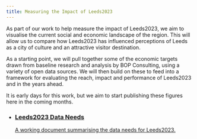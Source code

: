 ```yaml
---
title: Measuring the Impact of Leeds2023
---
```


As part of our work to help measure the impact of Leeds2023, we aim to visualise the current social and economic landscape of the region. This will allow us to compare how Leeds2023 has influenced perceptions of Leeds as a city of culture and an attractive visitor destination. 

As a starting point, we will pull together some of the economic targets drawn from baseline research and analysis by BOP Consulting, using a variety of open data sources. We will then build on these to feed into a framework for evaluating the reach, impact and performance of Leeds2023 and in the years ahead.

It is early days for this work, but we aim to start publishing these figures here in the coming months. 

<div class="block">
		<div class="container">
			<ul class="row grid">
				<li class="col-33"><a href="https://docs.google.com/spreadsheets/d/1w0d8F6biPXG8cawiOr8akKDlrx9_eUZfLSQCcPLwtrg/edit#gid=0" class="theme-bg grid-item"><h3>Leeds2023 Data Needs</h3><p>A working document summarising the data needs for Leeds2023.</p></a></li>
			</ul>
		</div>
	</div>
